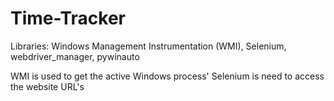 # Time-Tracker

Libraries: Windows Management Instrumentation (WMI), Selenium, webdriver_manager, pywinauto

WMI is used to get the active Windows process'
Selenium is need to access the website URL's
